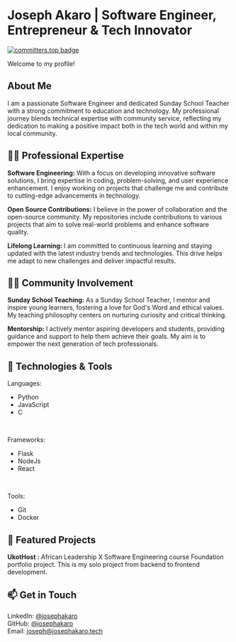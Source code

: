 # Joseph Akaro | Software Engineer, Entrepreneur & Tech Innovator

[![committers.top badge](https://user-badge.committers.top/south_sudan/josephakaro.svg)](https://user-badge.committers.top/south_sudan/josephakaro)

Welcome to my profile!
<br>
## About Me
I am a passionate Software Engineer and dedicated Sunday School Teacher with a strong commitment to education and technology. My professional journey blends technical expertise with community service, reflecting my dedication to making a positive impact both in the tech world and within my local community.

## 🧑‍💻 Professional Expertise
<b>Software Engineering:</b> With a focus on developing innovative software solutions, I bring expertise in coding, problem-solving, and user experience enhancement. I enjoy working on projects that challenge me and contribute to cutting-edge advancements in technology.
<br>

<b>Open Source Contributions:</b> I believe in the power of collaboration and the open-source community. My repositories include contributions to various projects that aim to solve real-world problems and enhance software quality.
<br>

<b>Lifelong Learning:</b> I am committed to continuous learning and staying updated with the latest industry trends and technologies. This drive helps me adapt to new challenges and deliver impactful results.

## 👨‍🏫 Community Involvement
<b>Sunday School Teaching:</b> As a Sunday School Teacher, I mentor and inspire young learners, fostering a love for God's Word and ethical values. My teaching philosophy centers on nurturing curiosity and critical thinking.
<br>

<b>Mentorship:</b> I actively mentor aspiring developers and students, providing guidance and support to help them achieve their goals. My aim is to empower the next generation of tech professionals.

## 🔧 Technologies & Tools
Languages:
  - Python
  - JavaScript
  - C
<br>

Frameworks:
  - Flask
  - NodeJs
  - React
<br>

Tools:
  - Git
  - Docker

## 🌟 Featured Projects
<b>UkotHost :</b> African Leadership X Software Engineering course Foundation portfolio project. This is my solo project from backend to frontend development.

## 📫 Get in Touch
LinkedIn: [@josephakaro](https://www.linkedin.com/in/josephakaro)
<br>
GitHub: [@josephakaro](https://github.com/josephakaro)
<br>
Email: [joseph@josephakaro.tech](joseph@josephakaro.tech)
